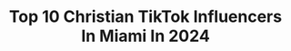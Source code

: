 ---
title: Top 10 Christian TikTok Influencers In Miami In 2024
description: >-
  Find top christian TikTok influencers in Miami in 2024. Most popular hashtags: #fyp #christian #miami #foryou.
platform: TikTok
hits: 22
text_top: Identify the most popular TikTok accounts on inBeat.
text_bottom: Our database has 22 TikTok influencers like this in Miami, United States for you to connect with.
profiles:
  - username: "loudela1"
    fullname: >-
      Lou
    bio: >-
      follow the gram ^ Wilhelmina Model🌸
    location: "United States"
    followers: 5478
    engagement: 445
    commentsToLikes: 0.035494
    id: ckactzlu0gjra0i78mcg09r3x
    verified: false
    hashtags: "#model, #foryoupage, #foryou, #photoshoot"
  - username: "chetflix1k"
    fullname: >-
      .
    bio: >-
      •18|🇵🇷| 🔐 •Instagram: chetflixpr •Snapchat: S90skills
    location: "United States"
    followers: 28500
    engagement: 1758
    commentsToLikes: 0.016752
    id: ckb9kzbyld97r0j23a6ps0bec
    verified: false
    hashtags: "#love, #foryou, #tiktok, #fyp"
  - username: "kristen.alexa"
    fullname: >-
      kristen
    bio: >-
      18 miami, florida aYo PeT cHeCk
    location: "United States"
    followers: 61800
    engagement: 1784
    commentsToLikes: 0.059681
    id: ckbwb39of0lab0j23t1or3ftz
    verified: false
    hashtags: "#greenscreen, #greenscreenvideo, #fyp, #christian"
  - username: "christianacosta"
    fullname: >-
      christian acosta
    bio: >-
      Los amooo IG : @christianacosta Miami ☀️🌴🌊 ⚡️ 130K?⚡️
    location: "United States"
    followers: 125900
    engagement: 1323
    commentsToLikes: 0.022051
    id: ck90ty7bdufsy0j78iviqu6jw
    verified: true
    hashtags: "#xyzbca, #stitch, #fyp, #disney"
  - username: "thegayrepublican"
    fullname: >-
      The Gay Republican
    bio: >-
      Get merch below! 10% profits going to Ron DeSantis reelection campaign!
    location: "United States"
    followers: 201800
    engagement: 2273
    commentsToLikes: 0.051130
    id: ck8qpxo9r5id70j789l5nbgbt
    verified: false
    hashtags: "#fyp, #foryou, #fl, #orlando"
  - username: "williamjackman2"
    fullname: >-
      W I L L I A M
    bio: >-
      hi. I luv you don’t look at my IG 6’4
    location: "United States"
    followers: 118900
    engagement: 2555
    commentsToLikes: 0.019877
    id: ckbl6yttn4plv0j23a8ti38he
    verified: false
    hashtags: "#christianhumor, #single, #jesuslovesyou, #love"
  - username: "gizele_.tavares"
    fullname: >-
      Gizele Tavares
    bio: >-
      Author with 9 published books , actress and model follow my Ig @gizele_.tavares
    location: "United States"
    followers: 41000
    engagement: 750
    commentsToLikes: 0.053477
    id: ck8hnfg0lqpmu0j78gurl6zxv
    verified: false
    hashtags: "#viral, #monet, #foryou, #paint"
  - username: "pearlvnava"
    fullname: >-
      Pearl Nava
    bio: >-
      All Glory to God 🕊 🇨🇺
    location: "United States"
    followers: 222300
    engagement: 1333
    commentsToLikes: 0.013065
    id: ckamlwqqdxz6j0i780ovi12oy
    verified: false
    hashtags: "#xyzbca, #christian, #trending, #labsoftiktok"
  - username: "joannafuka"
    fullname: >-
      Joannnnaaaaa🖤
    bio: >-
      Ready or not😜 Jesus is LORD
    location: "United States"
    followers: 121400
    engagement: 520
    commentsToLikes: 0.063543
    id: ckal55pzp5g4k0i78vr15n0ka
    verified: false
    hashtags: "#christian, #duet, #fyp, #trump"
  - username: "gawviofficial"
    fullname: >-
      GAWVI
    bio: >-
      Official GAWVI page. HEATHEN 🌐 now available on all platforms! Broward 🇸🇻🇩🇴
    location: "United States"
    followers: 6463
    engagement: 1488
    commentsToLikes: 0.025266
    id: ck963gbasuov70j78zkyouhg0
    verified: false
    hashtags: "#christian, #fyp, #dominican, #gawvi"
---